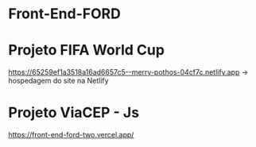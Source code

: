 # Front-End-FORD

# Projeto FIFA World Cup

https://65259ef1a3518a16ad6657c5--merry-pothos-04cf7c.netlify.app -> hospedagem do site na Netlify

# Projeto ViaCEP - Js

https://front-end-ford-two.vercel.app/
